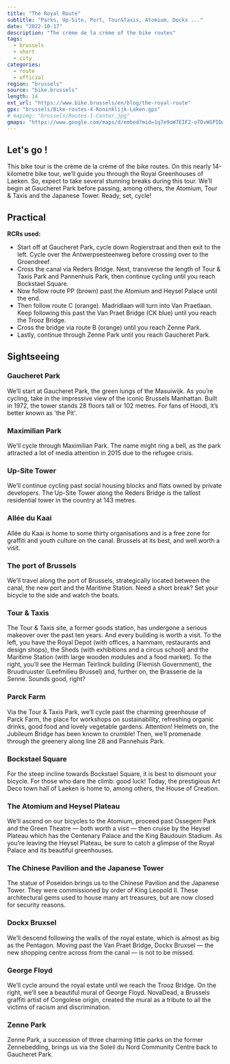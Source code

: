 ```yaml
---
title: "The Royal Route"
subtitle: "Parks, Up-Site, Port, Tour&Taxis, Atomium, Dockx ..."
date: "2022-10-17"
description: "The crème de la crème of the bike routes"
tags:
  - brussels
  - short
  - city
categories: 
  - route
  - official
region: "brussels"
source: "bike.brussels"
length: 14
ext_url: "https://www.bike.brussels/en/blog/the-royal-route"
gpx: "brussels/Bike-routes-4-Koninklijk-Laken.gpx"
# mapimg: "brussels/Routes-1-Center.jpg"
gmaps: "https://www.google.com/maps/d/embed?mid=1q7e9oW7EIF2-o7DvWGPIDw0W2cRT2bM&ehbc=2E312F"
---
```

## Let's go !

This bike tour is the crème de la crème of the bike routes. On this nearly 14-kilometre bike tour, we’ll guide you through the Royal Greenhouses of Laeken. So, expect to take several stunning breaks during this tour. We’ll begin at Gaucheret Park before passing, among others, the Atomium, Tour & Taxis and the Japanese Tower. Ready, set, cycle!

## Practical

**RCRs used:**

- Start off at Gaucheret Park, cycle down Rogierstraat and then exit to the left. Cycle over the Antwerpsesteenweg before crossing over to the Groendreef.
- Cross the canal via Reders Bridge. Next, transverse the length of Tour & Taxis Park and Pannenhuis Park, then continue cycling until you reach Bockstael Square.
- Now follow route PP (brown) past the Atomium and Heysel Palace until the end.
- Then follow route C (orange). Madridlaan will turn into Van Praetlaan. Keep following this past the Van Praet Bridge (CK blue) until you reach the Trooz Bridge.
- Cross the bridge via route B (orange) until you reach Zenne Park.
- Lastly, continue through Zenne Park until you reach Gaucheret Park.

## Sightseeing

### Gaucheret Park

We’ll start at Gaucheret Park, the green lungs of the Masuiwijk. As you’re cycling, take in the impressive view of the iconic Brussels Manhattan. Built in 1972, the tower stands 28 floors tall or 102 metres. For fans of Hoodi, it’s better known as 'the Pit'.

### Maximilian Park

We’ll cycle through Maximilian Park. The name might ring a bell, as the park attracted a lot of media attention in 2015 due to the refugee crisis.

### Up-Site Tower

We’ll continue cycling past social housing blocks and flats owned by private developers. The Up-Site Tower along the Reders Bridge is the tallest residential tower in the country at 143 metres.

### Allée du Kaai

Allée du Kaai is home to some thirty organisations and is a free zone for graffiti and youth culture on the canal. Brussels at its best, and well worth a visit.

### The port of Brussels

We’ll travel along the port of Brussels, strategically located between the canal, the new port and the Maritime Station. Need a short break? Set your bicycle to the side and watch the boats.

### Tour & Taxis

The Tour & Taxis site, a former goods station, has undergone a serious makeover over the past ten years. And every building is worth a visit. To the left, you have the Royal Depot (with offices, a hammam, restaurants and design shops), the Sheds (with exhibitions and a circus school) and the Maritime Station (with large wooden modules and a food market). To the right, you’ll see the Herman Teirlinck building (Flemish Government), the Bruudruuster (Leefmilieu Brussel) and, further on, the Brasserie de la Senne. Sounds good, right?

### Parck Farm

Via the Tour & Taxis Park, we’ll cycle past the charming greenhouse of Parck Farm, the place for workshops on sustainability, refreshing organic drinks, good food and lovely vegetable gardens. Attention! Helmets on, the Jubileum Bridge has been known to crumble! Then, we’ll promenade through the greenery along line 28 and Pannehuis Park.

### Bockstael Square

For the steep incline towards Bockstael Square, it is best to dismount your bicycle. For those who dare the climb: good luck! Today, the prestigious Art Deco town hall of Laeken is home to, among others, the House of Creation.

### The Atomium and Heysel Plateau

We’ll ascend on our bicycles to the Atomium, proceed past Ossegem Park and the Green Theatre — both worth a visit — then cruise by the Heysel Plateau which has the Centenary Palace and the King Baudouin Stadium. As you’re leaving the Heysel Plateau, be sure to catch a glimpse of the Royal Palace and its beautiful greenhouses.

### The Chinese Pavilion and the Japanese Tower

The statue of Poseidon brings us to the Chinese Pavilion and the Japanese Tower. They were commissioned by order of King Leopold II. These architectural gems used to house many art treasures, but are now closed for security reasons.

### Dockx Bruxsel

We’ll descend following the walls of the royal estate, which is almost as big as the Pentagon. Moving past the Van Praet Bridge, Dockx Bruxsel — the new shopping centre across from the canal — is not to be missed.

### George Floyd

We’ll cycle around the royal estate until we reach the Trooz Bridge. On the right, we’ll see a beautiful mural of George Floyd. NovaDead, a Brussels graffiti artist of Congolese origin, created the mural as a tribute to all the victims of racism and discrimination.

### Zenne Park

Zenne Park, a succession of three charming little parks on the former Zennebedding, brings us via the Soleil du Nord Community Centre back to Gaucheret Park.
